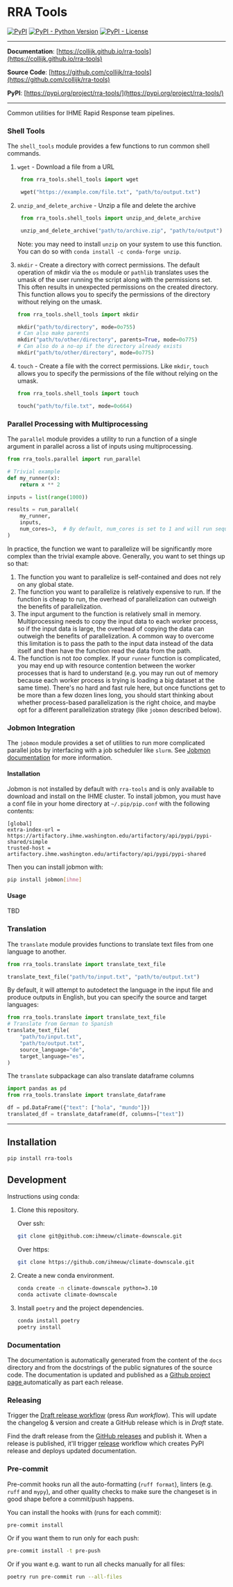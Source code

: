 # RRA Tools

[![PyPI](https://img.shields.io/pypi/v/rra-tools?style=flat-square)](https://pypi.python.org/pypi/rra-tools/)
[![PyPI - Python Version](https://img.shields.io/pypi/pyversions/rra-tools?style=flat-square)](https://pypi.python.org/pypi/rra-tools/)
[![PyPI - License](https://img.shields.io/pypi/l/rra-tools?style=flat-square)](https://pypi.python.org/pypi/rra-tools/)

---

**Documentation**: [https://collijk.github.io/rra-tools](https://collijk.github.io/rra-tools)

**Source Code**: [https://github.com/collijk/rra-tools](https://github.com/collijk/rra-tools)

**PyPI**: [https://pypi.org/project/rra-tools/](https://pypi.org/project/rra-tools/)

---

Common utilities for IHME Rapid Response team pipelines.

### Shell Tools

The `shell_tools` module provides a few functions to run common shell commands.

1. `wget` - Download a file from a URL

   ```python
    from rra_tools.shell_tools import wget

    wget("https://example.com/file.txt", "path/to/output.txt")
    ```

2. `unzip_and_delete_archive` - Unzip a file and delete the archive

   ```python
    from rra_tools.shell_tools import unzip_and_delete_archive

    unzip_and_delete_archive("path/to/archive.zip", "path/to/output")
    ```

    Note: you may need to install `unzip` on your system to use this function. You
    can do so with `conda install -c conda-forge unzip`.

3. `mkdir` - Create a directory with correct permissions.
    The default operation of mkdir via the `os` module or `pathlib` translates uses
    the umask of the user running the script along with the permissions set. This
    often results in unexpected permissions on the created directory. This function
    allows you to specify the permissions of the directory without relying on the
    umask.

    ```python
    from rra_tools.shell_tools import mkdir

    mkdir("path/to/directory", mode=0o755)
    # Can also make parents
    mkdir("path/to/other/directory", parents=True, mode=0o775)
    # Can also do a no-op if the directory already exists
    mkdir("path/to/other/directory", mode=0o775)
    ```

4. `touch` - Create a file with the correct permissions.
    Like `mkdir`, `touch` allows you to specify the permissions of the file without
    relying on the umask.

    ```python
    from rra_tools.shell_tools import touch

    touch("path/to/file.txt", mode=0o664)
    ```

### Parallel Processing with Multiprocessing

The `parallel` module provides a utility to run a function of a single argument in
parallel across a list of inputs using multiprocessing.

```python
from rra_tools.parallel import run_parallel

# Trivial example
def my_runner(x):
    return x ** 2

inputs = list(range(1000))

results = run_parallel(
    my_runner,
    inputs,
    num_cores=3,  # By default, num_cores is set to 1 and will run sequentially
)
```

In practice, the function we want to parallelize will be significantly more complex
than the trivial example above. Generally, you want to set things up so that:

1. The function you want to parallelize is self-contained and does not rely on any
    global state.
2. The function you want to parallelize is relatively expensive to run. If the
    function is cheap to run, the overhead of parallelization can outweigh the benefits
    of parallelization.
3. The input argument to the function is relatively small in memory. Multiprocessing
    needs to copy the input data to each worker process, so if the input data is large,
    the overhead of copying the data can outweigh the benefits of parallelization.
    A common way to overcome this limitation is to pass the path to the input data
    instead of the data itself and then have the function read the data from the path.
4. The function is not *too* complex. If your `runner` function is complicated, you may
    end up with resource contention between the worker processes that is hard to
    understand (e.g. you may run out of memory because each worker process is trying
    is loading a big dataset at the same time). There's no hard and fast rule here,
    but once functions get to be more than a few dozen lines long, you should start
    thinking about whether process-based parallelization is the right choice, and maybe
    opt for a different parallelization strategy (like `jobmon` described below).


### Jobmon Integration

The `jobmon` module provides a set of utilities to run more complicated parallel
jobs by interfacing with a job scheduler like `slurm`. See
[Jobmon documentation](https://jobmon.readthedocs.io/en/latest/index.html) for more
information.

#### Installation

Jobmon is not installed by default with `rra-tools` and is only available to download
and install on the IHME cluster. To install jobmon, you must have
a conf file in your home directory at `~/.pip/pip.conf` with the following contents:

```
[global]
extra-index-url = https://artifactory.ihme.washington.edu/artifactory/api/pypi/pypi-shared/simple
trusted-host = artifactory.ihme.washington.edu/artifactory/api/pypi/pypi-shared
```

Then you can install jobmon with:

```sh
pip install jobmon[ihme]
```

#### Usage

TBD


### Translation

The `translate` module provides functions to translate text files from one
language to another.


```python
from rra_tools.translate import translate_text_file

translate_text_file("path/to/input.txt", "path/to/output.txt")
```

By default, it will attempt to autodetect the language in the input file and produce
outputs in English, but you can specify the source and target languages:

```python
from rra_tools.translate import translate_text_file
# Translate from German to Spanish
translate_text_file(
    "path/to/input.txt",
    "path/to/output.txt",
    source_language="de",
    target_language="es",
)
```

The `translate` subpackage can also translate dataframe columns

```python
import pandas as pd
from rra_tools.translate import translate_dataframe

df = pd.DataFrame({"text": ["hola", "mundo"]})
translated_df = translate_dataframe(df, columns=["text"])
```


---

## Installation

```sh
pip install rra-tools
```

## Development

Instructions using conda:

1. Clone this repository.

    Over ssh:
    ```sh
    git clone git@github.com:ihmeuw/climate-downscale.git
    ```

    Over https:
    ```sh
    git clone https://github.com/ihmeuw/climate-downscale.git
    ```

2. Create a new conda environment.

    ```sh
    conda create -n climate-downscale python=3.10
    conda activate climate-downscale
    ```

3. Install `poetry` and the project dependencies.

    ```sh
    conda install poetry
    poetry install
    ```

### Documentation

The documentation is automatically generated from the content of the `docs` directory and from the docstrings
 of the public signatures of the source code. The documentation is updated and published as a [Github project page
 ](https://pages.github.com/) automatically as part each release.

### Releasing

Trigger the [Draft release workflow](https://github.com/collijk/rra-tools/actions/workflows/draft_release.yml)
(press _Run workflow_). This will update the changelog & version and create a GitHub release which is in _Draft_ state.

Find the draft release from the
[GitHub releases](https://github.com/collijk/rra-tools/releases) and publish it. When
 a release is published, it'll trigger [release](https://github.com/collijk/rra-tools/blob/master/.github/workflows/release.yml) workflow which creates PyPI
 release and deploys updated documentation.

### Pre-commit

Pre-commit hooks run all the auto-formatting (`ruff format`), linters (e.g. `ruff` and `mypy`), and other quality
 checks to make sure the changeset is in good shape before a commit/push happens.

You can install the hooks with (runs for each commit):

```sh
pre-commit install
```

Or if you want them to run only for each push:

```sh
pre-commit install -t pre-push
```

Or if you want e.g. want to run all checks manually for all files:

```sh
poetry run pre-commit run --all-files
```
